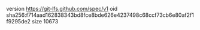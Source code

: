 version https://git-lfs.github.com/spec/v1
oid sha256:f714aad162838343bd8fce8bde626e4237498c68ccf73cb6e80af2f1f9295de2
size 10673
